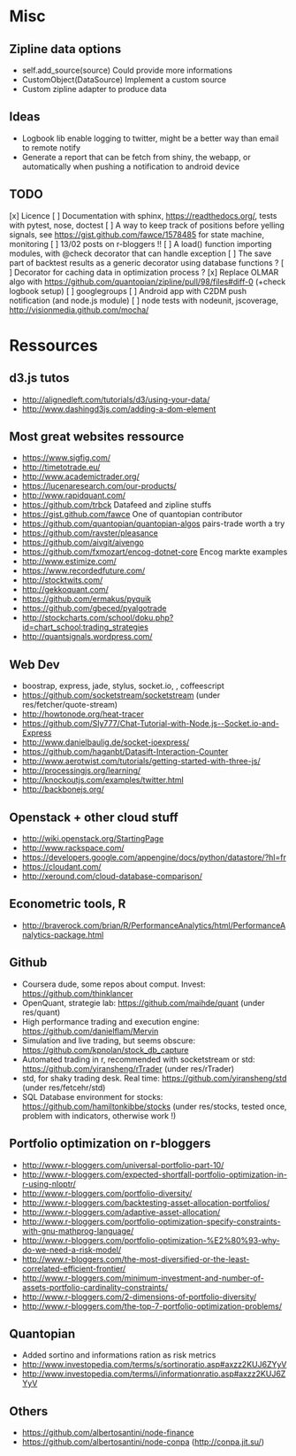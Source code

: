 Misc
====

Zipline data options
--------------------

* self.add_source(source)   Could provide more informations
* CustomObject(DataSource)  Implement a custom source 
* Custom zipline adapter to produce data

Ideas
-----

* Logbook lib enable logging to twitter, might be a better way than email to remote notify
* Generate a report that can be fetch from shiny, the webapp, or automatically when pushing a notification to android device

TODO
----

[x] Licence
[ ] Documentation with sphinx, https://readthedocs.org/, tests with pytest, nose, doctest
[ ] A way to keep track of positions before yelling signals, see https://gist.github.com/fawce/1578485 for state machine, monitoring
[ ] 13/02 posts on r-bloggers !!
[ ] A load() function importing modules, with @check decorator that can handle exception
[ ] The save part of backtest results as a generic decorator using database functions ?
[ ] Decorator for caching data in optimization process ?
[x] Replace OLMAR algo with https://github.com/quantopian/zipline/pull/98/files#diff-0 (+check logbook setup)
[ ] googlegroups 
[ ] Android app with C2DM push notification (and node.js module)
[ ] node tests with nodeunit, jscoverage, http://visionmedia.github.com/mocha/


Ressources
==========

d3.js tutos
-----------

* http://alignedleft.com/tutorials/d3/using-your-data/
* http://www.dashingd3js.com/adding-a-dom-element

Most great websites ressource
-----------------------------

* https://www.sigfig.com/
* http://timetotrade.eu/
* http://www.academictrader.org/
* https://lucenaresearch.com/our-products/
* http://www.rapidquant.com/
* https://github.com/trbck    Datafeed and zipline stuffs
* https://gist.github.com/fawce   One of quantopian contributor
* https://github.com/quantopian/quantopian-algos    pairs-trade worth a try
* https://github.com/ravster/pleasance
* https://github.com/aivgit/aivengo
* https://github.com/fxmozart/encog-dotnet-core    Encog markte examples
* http://www.estimize.com/
* https://www.recordedfuture.com/
* http://stocktwits.com/
* http://gekkoquant.com/
* https://github.com/ermakus/pyquik
* https://github.com/gbeced/pyalgotrade
* http://stockcharts.com/school/doku.php?id=chart_school:trading_strategies
* http://quantsignals.wordpress.com/

Web Dev
-------

* boostrap, express, jade, stylus, socket.io, , coffeescript
* https://github.com/socketstream/socketstream (under res/fetcher/quote-stream)
* http://howtonode.org/heat-tracer
* https://github.com/Sly777/Chat-Tutorial-with-Node.js--Socket.io-and-Express
* http://www.danielbaulig.de/socket-ioexpress/
* https://github.com/haganbt/Datasift-Interaction-Counter
* http://www.aerotwist.com/tutorials/getting-started-with-three-js/
* http://processingjs.org/learning/
* http://knockoutjs.com/examples/twitter.html
* http://backbonejs.org/

Openstack + other cloud stuff
-----------------------------

* http://wiki.openstack.org/StartingPage
* http://www.rackspace.com/
* https://developers.google.com/appengine/docs/python/datastore/?hl=fr
* https://cloudant.com/
* http://xeround.com/cloud-database-comparison/

Econometric tools, R
--------------------

* http://braverock.com/brian/R/PerformanceAnalytics/html/PerformanceAnalytics-package.html

Github
------

* Coursera dude, some repos about comput. Invest: https://github.com/thinklancer
* OpenQuant, strategie lab: https://github.com/maihde/quant (under res/quant)
* High performance trading and execution engine: https://github.com/danielflam/Mervin
* Simulation and live trading, but seems obscure: https://github.com/kpnolan/stock_db_capture
* Automated trading in r, recommended with socketstream or std: https://github.com/yiransheng/rTrader (under res/rTrader)
* std, for shaky trading desk. Real time: https://github.com/yiransheng/std (under res/fetcehr/std)
* SQL Database environment for stocks: https://github.com/hamiltonkibbe/stocks (under res/stocks, tested once, problem with indicators, otherwise work !)

Portfolio optimization on r-bloggers
------------------------------------

* http://www.r-bloggers.com/universal-portfolio-part-10/
* http://www.r-bloggers.com/expected-shortfall-portfolio-optimization-in-r-using-nloptr/
* http://www.r-bloggers.com/portfolio-diversity/
* http://www.r-bloggers.com/backtesting-asset-allocation-portfolios/
* http://www.r-bloggers.com/adaptive-asset-allocation/
* http://www.r-bloggers.com/portfolio-optimization-specify-constraints-with-gnu-mathprog-language/
* http://www.r-bloggers.com/portfolio-optimization-%E2%80%93-why-do-we-need-a-risk-model/
* http://www.r-bloggers.com/the-most-diversified-or-the-least-correlated-efficient-frontier/
* http://www.r-bloggers.com/minimum-investment-and-number-of-assets-portfolio-cardinality-constraints/
* http://www.r-bloggers.com/2-dimensions-of-portfolio-diversity/
* http://www.r-bloggers.com/the-top-7-portfolio-optimization-problems/ 

Quantopian
----------

* Added sortino and informations ration as risk metrics
* http://www.investopedia.com/terms/s/sortinoratio.asp#axzz2KUJ6ZYyV
* http://www.investopedia.com/terms/i/informationratio.asp#axzz2KUJ6ZYyV

Others
------

* https://github.com/albertosantini/node-finance
* https://github.com/albertosantini/node-conpa (http://conpa.jit.su/) 
